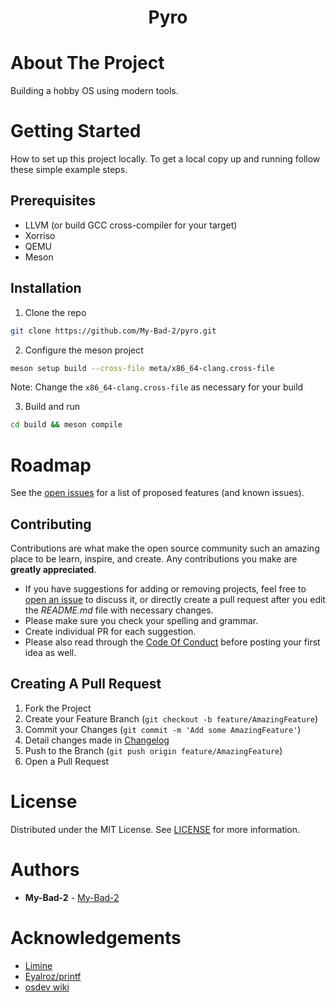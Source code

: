 <p align="center">
  <h1 align="center">Pyro</h1>
</p>

# About The Project

Building a hobby OS using modern tools.

# Getting Started

How to set up this project locally.
To get a local copy up and running follow these simple example steps.

## Prerequisites

* LLVM (or build GCC cross-compiler for your target)
* Xorriso
* QEMU
* Meson

## Installation

1. Clone the repo

```sh
git clone https://github.com/My-Bad-2/pyro.git
```

2. Configure the meson project

```sh
meson setup build --cross-file meta/x86_64-clang.cross-file
```
Note: Change the `x86_64-clang.cross-file` as necessary for your build

3. Build and run
```sh
cd build && meson compile
```

# Roadmap

See the [open issues](https://github.com/My-Bad-2/Pyro/issues) for a list of proposed features (and known issues).

## Contributing

Contributions are what make the open source community such an amazing place to be learn, inspire, and create. Any contributions you make are **greatly appreciated**.
* If you have suggestions for adding or removing projects, feel free to [open an issue](https://github.com/My-Bad-2/Pyro/issues/new) to discuss it, or directly create a pull request after you edit the *README.md* file with necessary changes.
* Please make sure you check your spelling and grammar.
* Create individual PR for each suggestion.
* Please also read through the [Code Of Conduct](https://github.com/My-Bad-2/Pyro/blob/main/docs/CODE_OF_CONDUCT.md) before posting your first idea as well.

## Creating A Pull Request

1. Fork the Project
2. Create your Feature Branch (`git checkout -b feature/AmazingFeature`)
3. Commit your Changes (`git commit -m 'Add some AmazingFeature'`)
4. Detail changes made in [Changelog](Changelog)
5. Push to the Branch (`git push origin feature/AmazingFeature`)
6. Open a Pull Request

# License

Distributed under the MIT License. See [LICENSE](https://github.com/My-Bad-2/Pyro/blob/main/LICENSE.md) for more information.

# Authors

* **My-Bad-2** - [My-Bad-2](https://github.com/My-bad-2/)

# Acknowledgements

* [Limine](https://github.com/limine-bootloader/limine)
* [Eyalroz/printf](https://github.com/eyalroz/printf)
* [osdev wiki](https://wiki.osdev.org/Main_Page)
